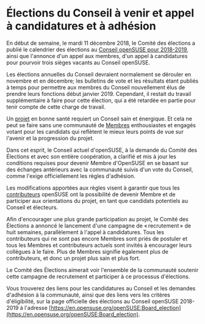 Élections du Conseil à venir et appel à candidatures et à adhésion
==================================================================

En début de semaine, le mardi 11 décembre 2018, le Comité des élections a publié le calendrier des élections au [Conseil openSUSE pour 2018-2019](https://en.opensuse.org/openSUSE:Board_election), ainsi que l'annonce d'un appel aux membres, d'un appel à candidatures pour pourvoir trois sièges vacants au Conseil openSUSE.

Les élections annuelles du Conseil devraient normalement se dérouler en novembre et en décembre; les bulletins de vote et les résultats étant publiés à temps pour permettre aux membres du Conseil nouvellement élus de prendre leurs fonctions début janvier 2019. Cependant, il restait du travail supplémentaire à faire pour cette élection, qui a été retardée en partie pour tenir compte de cette charge de travail.

Un [projet](https://en.opensuse.org/Portal:Project) en bonne santé requiert un Conseil sain et énergique. Et cela ne peut se faire sans une communauté de [Membres](https://en.opensuse.org/openSUSE:Members) enthousiastes et engagés votant pour les candidats qui reflètent le mieux leurs points de vue sur l'avenir et la progression du projet.

Dans cet esprit, le Conseil actuel d'openSUSE, à la demande du Comité des Élections et avec son entière coopération, a clarifié et mis à jour les conditions requises pour devenir Membre d'OpenSUSE en se basant sur des échanges antérieurs avec la communauté suivis d'un vote du Conseil, comme l'exige officiellement les règles d'adhésion.

Les modifications apportées aux règles visent à garantir que tous les [contributeurs](https://en.opensuse.org/Portal:How_to_participate) openSUSE ont la possibilité de devenir Membre et de participer aux orientations du projet, en tant que candidats potentiels au Conseil et électeurs.

Afin d'encourager une plus grande participation au projet, le Comité des Élections a annoncé le lancement d'une campagne de « recrutement » de huit semaines, parallèlement à l'appel à candidatures. Tous les contributeurs qui ne sont pas encore Membres sont priés de postuler et tous les Membres et contributeurs actuels sont invités à encourager leurs collègues à le faire.
Plus de Membres signifie également plus de contributeurs, et donc un projet plus sain et plus fort.

Le Comité des Élections aimerait voir l'ensemble de la communauté soutenir cette campagne de recrutement et participer à ce processus d'élections.

Vous trouverez des liens pour les candidatures au Conseil et les demandes d'adhésion à la communauté, ainsi que des liens vers les critères d'éligibilité, sur la page officielle des élections au Conseil openSUSE 2018-2019 à l'adresse [https://en.opensuse.org/openSUSE:Board_election](https://en.opensuse.org/openSUSE:Board_election).
